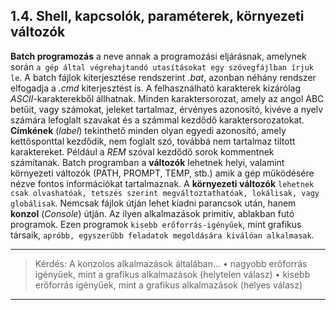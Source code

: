 ## 1.4. Shell, kapcsolók, paraméterek, környezeti változók

**Batch programozás** a neve annak a programozási eljárásnak, amelynek során `a gép által végrehajtandó utasításokat egy szövegfájlban írjuk le`. A batch fájlok kiterjesztése rendszerint _.bat_, azonban néhány rendszer elfogadja a _.cmd_ kiterjesztést is. A felhasználható karakterek kizárólag _ASCII_-karakterekből állhatnak. Minden karaktersorozat, amely az angol ABC betűit, vagy számokat, jeleket tartalmaz, érvényes azonosító, kivéve a nyelv számára lefoglalt szavakat és a számmal kezdődő karaktersorozatokat. **Címkének** (_label_) tekinthető minden olyan egyedi azonosító, amely kettősponttal kezdődik, nem foglalt szó, továbbá nem tartalmaz tiltott karaktereket. Például a _REM_ szóval kezdődő sorok kommentnek számítanak. Batch programban a **változók** lehetnek helyi, valamint környezeti változók (PATH, PROMPT, TEMP, stb.) amik a gép működésére nézve fontos információkat tartalmaznak. A **környezeti változók** `lehetnek csak olvashatóak, tetszés szerint megváltoztathatóak, lokálisak, vagy globálisak`. Nemcsak fájlok útján lehet kiadni parancsok után, hanem **konzol** (_Console_) útján. Az ilyen alkalmazások primitív, ablakban futó programok. Ezen programok `kisebb erőforrás-igényűek`, mint grafikus társaik, `apróbb, egyszerűbb feladatok megoldására kiválóan alkalmasak`.

----
> Kérdés: A konzolos alkalmazások általában...
> •	nagyobb erőforrás igényűek, mint a grafikus alkalmazások (helytelen válasz)
> •	kisebb erőforrás igényűek, mint a grafikus alkalmazások (helyes válasz)
----
